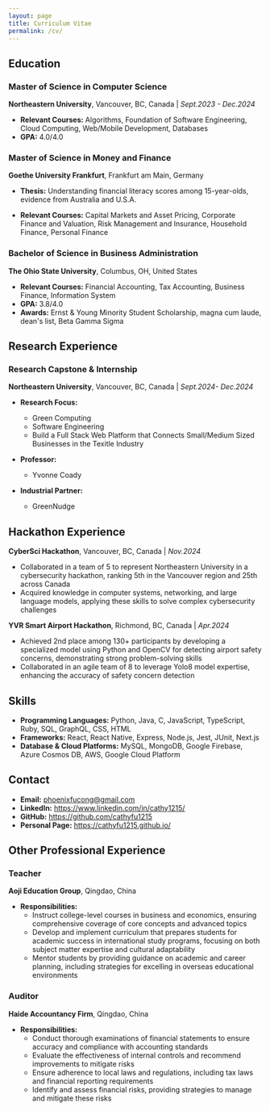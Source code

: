 ```yaml
---
layout: page
title: Curriculum Vitae 
permalink: /cv/
---
```


<link rel="stylesheet" type="text/css" href="/assets/css/styles.css">

## Education
### Master of Science in Computer Science
**Northeastern University**,  Vancouver, BC, Canada | *Sept.2023 - Dec.2024*

- **Relevant Courses:** Algorithms, Foundation of Software Engineering, Cloud Computing, Web/Mobile Development, Databases 
- **GPA:** 4.0/4.0

###  Master of Science in Money and Finance
**Goethe University Frankfurt**,  Frankfurt am Main, Germany 


- **Thesis:** Understanding financial literacy scores among 15-year-olds, evidence from
Australia and U.S.A.

- **Relevant Courses:** Capital Markets and Asset Pricing, Corporate Finance and Valuation, Risk Management and Insurance, Household Finance, Personal Finance

###  Bachelor of Science in Business Administration
**The Ohio State University**, Columbus, OH, United States 

- **Relevant Courses:** Financial Accounting, Tax Accounting, Business Finance, Information System
- **GPA:** 3.8/4.0
- **Awards:** Ernst & Young Minority Student Scholarship, magna cum laude, dean's list, Beta Gamma Sigma

## Research Experience
### Research Capstone & Internship
**Northeastern University**, Vancouver, BC, Canada | *Sept.2024- Dec.2024*

- **Research Focus:**
  - Green Computing 
  - Software Engineering
  - Build a Full Stack Web Platform that Connects Small/Medium Sized Businesses in the Texitle Industry

- **Professor:**
  - Yvonne Coady
- **Industrial Partner:**
  - GreenNudge

## Hackathon Experience
**CyberSci Hackathon**, Vancouver, BC, Canada | *Nov.2024*
- Collaborated in a team of 5 to represent Northeastern University in a cybersecurity hackathon, ranking 5th in the Vancouver region and 25th across Canada
- Acquired knowledge in computer systems, networking, and large language models, applying these skills to solve complex cybersecurity challenges

**YVR Smart Airport Hackathon**, Richmond, BC, Canada | *Apr.2024*
- Achieved 2nd place among 130+ participants by developing a specialized model using Python and OpenCV for detecting airport safety concerns, demonstrating strong problem-solving skills
- Collaborated in an agile team of 8 to leverage Yolo8 model expertise, enhancing the accuracy of safety concern detection 


## Skills
- **Programming Languages:** Python, Java, C, JavaScript, TypeScript, Ruby,  SQL, GraphQL, CSS, HTML
- **Frameworks:** React, React Native, Express, Node.js, Jest, JUnit, Next.js
- **Database & Cloud Platforms:** MySQL, MongoDB, Google Firebase, Azure Cosmos DB, AWS, Google Cloud Platform



## Contact
- **Email:** phoenixfucong@gmail.com
- **LinkedIn:** https://www.linkedin.com/in/cathy1215/
- **GitHub:** https://github.com/cathyfu1215
- **Personal Page:** https://cathyfu1215.github.io/

## Other Professional Experience
### Teacher
**Aoji Education Group**, Qingdao, China <span>&nbsp;&nbsp; &nbsp;</span>


- **Responsibilities:**
  - Instruct college-level courses in business and economics, ensuring comprehensive coverage of core concepts and advanced topics
  - Develop and implement curriculum that prepares students for academic success in international study programs, focusing on both subject matter expertise and cultural adaptability
  - Mentor students by providing guidance on academic and career planning, including strategies for excelling in overseas educational environments

### Auditor
**Haide Accountancy Firm**, Qingdao, China  <span>&nbsp;&nbsp; &nbsp;</span>

- **Responsibilities:**
  - Conduct thorough examinations of financial statements to ensure accuracy and compliance with  accounting standards
  - Evaluate the effectiveness of internal controls and recommend improvements to mitigate risks
  - Ensure adherence to local laws and regulations, including tax laws and financial reporting requirements
  - Identify and assess financial risks, providing strategies to manage and mitigate these risks
